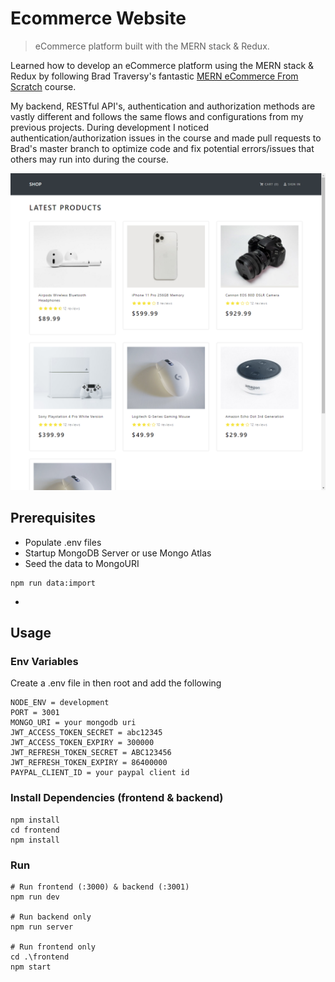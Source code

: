 # Ecommerce Website

> eCommerce platform built with the MERN stack & Redux.

Learned how to develop an eCommerce platform using the MERN stack & Redux by following Brad Traversy's fantastic [MERN eCommerce From Scratch](https://www.udemy.com/course/mern-ecommerce) course.

My backend, RESTful API's, authentication and authorization methods are vastly different and follows the same flows and configurations from my previous projects. During development I noticed authentication/authorization issues in the course and made pull requests to Brad's master branch to optimize code and fix potential errors/issues that others may run into during the course.

![Alt text](./preview.png?raw=true 'Preview')

## Prerequisites
- Populate .env files
- Startup MongoDB Server or use Mongo Atlas
- Seed the data to MongoURI
```
npm run data:import
```
- 

## Usage

### Env Variables

Create a .env file in then root and add the following

```
NODE_ENV = development
PORT = 3001
MONGO_URI = your mongodb uri
JWT_ACCESS_TOKEN_SECRET = abc12345
JWT_ACCESS_TOKEN_EXPIRY = 300000
JWT_REFRESH_TOKEN_SECRET = ABC123456
JWT_REFRESH_TOKEN_EXPIRY = 86400000
PAYPAL_CLIENT_ID = your paypal client id
```

### Install Dependencies (frontend & backend)

```
npm install
cd frontend
npm install
```

### Run

```
# Run frontend (:3000) & backend (:3001)
npm run dev

# Run backend only
npm run server

# Run frontend only
cd .\frontend
npm start
```
